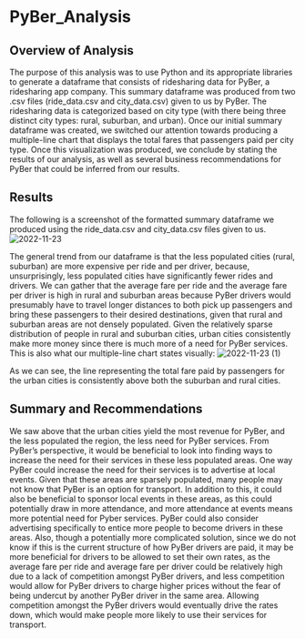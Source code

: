 # PyBer_Analysis

## Overview of Analysis
The purpose of this analysis was to use Python and its appropriate libraries to generate a dataframe that consists of ridesharing data for PyBer, a ridesharing app company.  This summary dataframe was produced from two .csv files (ride_data.csv and city_data.csv) given to us by PyBer.  The ridesharing data is categorized based on city type (with there being three distinct city types: rural, suburban, and urban).    Once our initial summary dataframe was created, we switched our attention towards producing a multiple-line chart that displays the total fares that passengers paid per city type.  Once this visualization was produced, we conclude by stating the results of our analysis, as well as several business recommendations for PyBer that could be inferred from our results.


## Results
The following is a screenshot of the formatted summary dataframe we produced using the ride_data.csv and city_data.csv files given to us. 
![2022-11-23](https://user-images.githubusercontent.com/115128743/203636037-148d0253-9559-4020-8527-849b273cfb7f.png)

The general trend from our dataframe is that the less populated cities (rural, suburban) are more expensive per ride and per driver, because, unsurprisingly, less populated cities have significantly fewer rides and drivers.  We can gather that the average fare per ride and the average fare per driver is high in rural and suburban areas because PyBer drivers would presumably have to travel longer distances to both pick up passengers and bring these passengers to their desired destinations, given that rural and suburban areas are not densely populated.  Given the relatively sparse distribution of people in rural and suburban cities, urban cities consistently make more money since there is much more of a need for PyBer services.  This is also what our multiple-line chart states visually: 
![2022-11-23 (1)](https://user-images.githubusercontent.com/115128743/203636288-b12f25a4-007a-4083-9e0b-39ad389e6100.png)

As we can see, the line representing the total fare paid by passengers for the urban cities is consistently above both the suburban and rural cities.


## Summary and Recommendations
We saw above that the urban cities yield the most revenue for PyBer, and the less populated the region, the less need for PyBer services.  From PyBer’s perspective, it would be beneficial to look into finding ways to increase the need for their services in these less populated areas.  One way PyBer could increase the need for their services is to advertise at local events.  Given that these areas are sparsely populated, many people may not know that PyBer is an option for transport.  In addition to this, it could also be beneficial to sponsor local events in these areas, as this could potentially draw in more attendance, and more attendance at events means more potential need for Pyber services.  PyBer could also consider advertising specifically to entice more people to become drivers in these areas.  Also, though a potentially more complicated solution, since we do not know if this is the current structure of how PyBer drivers are paid, it may be more beneficial for drivers to be allowed to set their own rates, as the average fare per ride and average fare per driver could be relatively high due to a lack of competition amongst PyBer drivers, and less competition would allow for PyBer drivers to charge higher prices without the fear of being undercut by another PyBer driver in the same area.  Allowing competition amongst the PyBer drivers would eventually drive the rates down, which would make people more likely to use their services for transport. 

